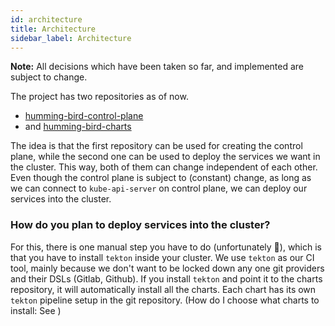 ```yaml
---
id: architecture
title: Architecture
sidebar_label: Architecture
---
```


**Note:** All decisions which have been taken so far, and implemented are subject to change.

The project has two repositories as of now.

- [humming-bird-control-plane](https://github.com/sahajsoft/hummingbird-control-plane)
- and [humming-bird-charts](https://github.com/sahajsoft/humming-bird-charts)

The idea is that the first repository can be used for creating the control plane, while the second one can be used to deploy the services we want in the cluster. This way, both of them can change independent of each other. Even though the control plane is subject to (constant) change, as long as we can connect to `kube-api-server` on control plane, we can deploy our services into the cluster.

### How do you plan to deploy services into the cluster?

For this, there is one manual step you have to do (unfortunately 😬), which is that you have to install `tekton` inside  your cluster. We use `tekton` as our CI tool, mainly because we don't want to be locked down any one git providers and their DSLs (Gitlab, Github).
If you install `tekton` and point it to the charts repository, it will automatically install all the charts. Each chart has its own `tekton` pipeline setup in the git repository.
(How do I choose what charts to install: See )
